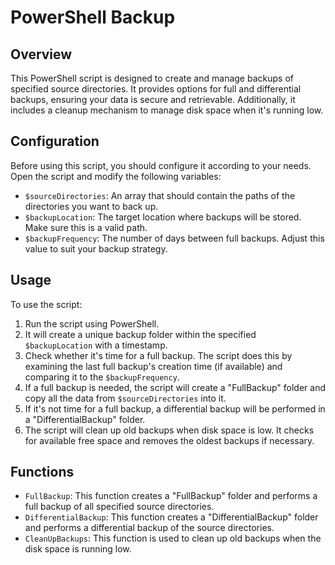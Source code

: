 # PowerShell Backup

## Overview
This PowerShell script is designed to create and manage backups of specified source directories. It provides options for full and differential backups, ensuring your data is secure and retrievable. Additionally, it includes a cleanup mechanism to manage disk space when it's running low.

## Configuration
Before using this script, you should configure it according to your needs. Open the script and modify the following variables:

- `$sourceDirectories`: An array that should contain the paths of the directories you want to back up.
- `$backupLocation`: The target location where backups will be stored. Make sure this is a valid path.
- `$backupFrequency`: The number of days between full backups. Adjust this value to suit your backup strategy.

## Usage
To use the script:

1. Run the script using PowerShell.
2. It will create a unique backup folder within the specified `$backupLocation` with a timestamp.
3. Check whether it's time for a full backup. The script does this by examining the last full backup's creation time (if available) and comparing it to the `$backupFrequency`.
4. If a full backup is needed, the script will create a "FullBackup" folder and copy all the data from `$sourceDirectories` into it.
5. If it's not time for a full backup, a differential backup will be performed in a "DifferentialBackup" folder.
6. The script will clean up old backups when disk space is low. It checks for available free space and removes the oldest backups if necessary.

## Functions
- `FullBackup`: This function creates a "FullBackup" folder and performs a full backup of all specified source directories.
- `DifferentialBackup`: This function creates a "DifferentialBackup" folder and performs a differential backup of the source directories.
- `CleanUpBackups`: This function is used to clean up old backups when the disk space is running low.

